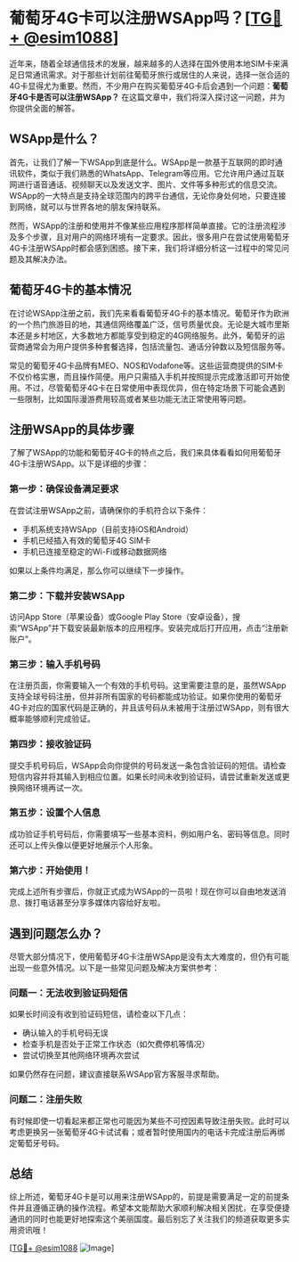 # 葡萄牙4G卡可以注册WSApp吗？[[TG💪+ @esim1088](https://t.me/s/esim1088)]

近年来，随着全球通信技术的发展，越来越多的人选择在国外使用本地SIM卡来满足日常通讯需求。对于那些计划前往葡萄牙旅行或居住的人来说，选择一张合适的4G卡显得尤为重要。然而，不少用户在购买葡萄牙4G卡后会遇到一个问题：**葡萄牙4G卡是否可以注册WSApp？** 在这篇文章中，我们将深入探讨这一问题，并为你提供全面的解答。

## WSApp是什么？

首先，让我们了解一下WSApp到底是什么。WSApp是一款基于互联网的即时通讯软件，类似于我们熟悉的WhatsApp、Telegram等应用。它允许用户通过互联网进行语音通话、视频聊天以及发送文字、图片、文件等多种形式的信息交流。WSApp的一大特点是支持全球范围内的跨平台通信，无论你身处何地，只要连接到网络，就可以与世界各地的朋友保持联系。

然而，WSApp的注册和使用并不像某些应用程序那样简单直接。它的注册流程涉及多个步骤，且对用户的网络环境有一定要求。因此，很多用户在尝试使用葡萄牙4G卡注册WSApp时都会感到困惑。接下来，我们将详细分析这一过程中的常见问题及其解决办法。

## 葡萄牙4G卡的基本情况

在讨论WSApp注册之前，我们先来看看葡萄牙4G卡的基本情况。葡萄牙作为欧洲的一个热门旅游目的地，其通信网络覆盖广泛，信号质量优良。无论是大城市里斯本还是乡村地区，大多数地方都能享受到稳定的4G网络服务。此外，葡萄牙的运营商通常会为用户提供多种套餐选择，包括流量包、通话分钟数以及短信服务等。

常见的葡萄牙4G卡品牌有MEO、NOS和Vodafone等。这些运营商提供的SIM卡不仅价格实惠，而且操作简便。用户只需插入手机并按照提示完成激活即可开始使用。不过，尽管葡萄牙4G卡在日常使用中表现优异，但在特定场景下可能会遇到一些限制，比如国际漫游费用较高或者某些功能无法正常使用等问题。

## 注册WSApp的具体步骤

了解了WSApp的功能和葡萄牙4G卡的特点之后，我们来具体看看如何用葡萄牙4G卡注册WSApp。以下是详细的步骤：

### 第一步：确保设备满足要求

在尝试注册WSApp之前，请确保你的手机符合以下条件：
- 手机系统支持WSApp（目前支持iOS和Android）
- 手机已经插入有效的葡萄牙4G SIM卡
- 手机已连接至稳定的Wi-Fi或移动数据网络

如果以上条件均满足，那么你可以继续下一步操作。

### 第二步：下载并安装WSApp

访问App Store（苹果设备）或Google Play Store（安卓设备），搜索“WSApp”并下载安装最新版本的应用程序。安装完成后打开应用，点击“注册新账户”。

### 第三步：输入手机号码

在注册页面，你需要输入一个有效的手机号码。这里需要注意的是，虽然WSApp支持全球号码注册，但并非所有国家的号码都能成功验证。如果你使用的葡萄牙4G卡对应的国家代码是正确的，并且该号码从未被用于注册过WSApp，则有很大概率能够顺利完成验证。

### 第四步：接收验证码

提交手机号码后，WSApp会向你提供的号码发送一条包含验证码的短信。请检查短信内容并将其输入到相应位置。如果长时间未收到验证码，请尝试重新发送或更换网络环境再试一次。

### 第五步：设置个人信息

成功验证手机号码后，你需要填写一些基本资料，例如用户名、密码等信息。同时还可以上传头像以便更好地展示个人形象。

### 第六步：开始使用！

完成上述所有步骤后，你就正式成为WSApp的一员啦！现在你可以自由地发送消息、拨打电话甚至分享多媒体内容给好友啦。

## 遇到问题怎么办？

尽管大部分情况下，使用葡萄牙4G卡注册WSApp是没有太大难度的，但仍有可能出现一些意外情况。以下是一些常见问题及解决方案供参考：

### 问题一：无法收到验证码短信

如果长时间没有收到验证码短信，请检查以下几点：
- 确认输入的手机号码无误
- 检查手机是否处于正常工作状态（如欠费停机等情况）
- 尝试切换至其他网络环境再次尝试

如果仍然存在问题，建议直接联系WSApp官方客服寻求帮助。

### 问题二：注册失败

有时候即使一切看起来都正常也可能因为某些不可控因素导致注册失败。此时可以考虑更换另一张葡萄牙4G卡试试看；或者暂时使用国内的电话卡完成注册后再绑定葡萄牙号码。

## 总结

综上所述，葡萄牙4G卡是可以用来注册WSApp的，前提是需要满足一定的前提条件并且遵循正确的操作流程。希望本文能帮助大家顺利解决相关困扰，在享受便捷通讯的同时也能更好地探索这个美丽国度。最后别忘了关注我们的频道获取更多实用资讯哦！

[[TG💪+ @esim1088](https://t.me/s/esim1088) ![Image](https://i.postimg.cc/4NQfJmqS/Snipaste-2025-05-13-00-14-12.png)]